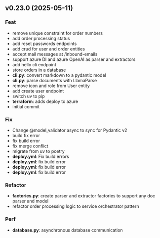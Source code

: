 ## v0.23.0 (2025-05-11)

### Feat

- remove unique constraint for order numbers
- add order processing status
- add reset passwords endpoints
- add crud for user and order entities
- accept mail messages at /inbound-emails
- support azure DI and azure OpenAI as parser and extractors
- add hello cli endpoint
- store orders in a database
- **cli.py**: convert markdown to a pydantic model
- **cli.py**: parse documents with LlamaParse
- remove icon and role from User entity
- add create user endpoint
- switch uv to pip
- **terraform**: adds deploy to azure
- initial commit

### Fix

- Change @model_validator async to sync for Pydantic v2
- build fix error
- fix build error
- fix merge conflict
- migrate from uv to poetry
- **deploy.yml**: Fix build errors
- **deploy.yml**: fix build error
- **deploy.yml**: fix build error
- **deploy.yml**: fix build error

### Refactor

- **factories.py**: create parser and extractor factories to support any doc parser and model
- refactor order processing logic to service orchestrator pattern

### Perf

- **database.py**: asynchronous database communication
